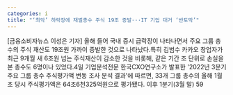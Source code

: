 ```yaml
---
categories: i
title: "‘최악’ 하락장에 재벌총수 주식 19조 증발···IT 기업 대거 ‘반토막’"
---
```

[금융소비자뉴스 이성은 기자] 올해 들어 국내 증시 급락장이 나타나면서 주요 그룹 총수의 주식 재산도 19조원 가까이 증발한 것으로 나타났다.특히 김범수 카카오 창업자가 최근 9개월 새 6조원 넘는 주식재산이 감소한 것을 비롯해, 같은 기간 조 단위로 손실을 본 총수도 6명이나 있었다.4일 기업분석전문 한국CXO연구소가 발표한 &#39;2022년 3분기 주요 그룹 총수 주식평가액 변동 조사 분석 결과&#39;에 따르면, 33개 그룹 총수의 올해 1월 초 당시 주식평가액은 64조6천325억원으로 평가됐다. 이후 1분기(3월 말) 59